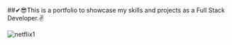 ##✔😎This is a portfolio to showcase my skills and projects as a Full Stack Developer.✌

![netflix1](https://user-images.githubusercontent.com/76589507/114226422-2c736600-9991-11eb-807c-fb91ae96f1be.gif)

